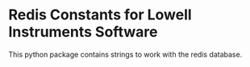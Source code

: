 # Redis Constants for Lowell Instruments Software

This python package contains strings to work with the redis database.
